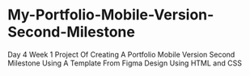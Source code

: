 # My-Portfolio-Mobile-Version-Second-Milestone
Day 4  Week 1 Project Of Creating A Portfolio Mobile Version Second Milestone Using A Template From Figma Design Using HTML and CSS
